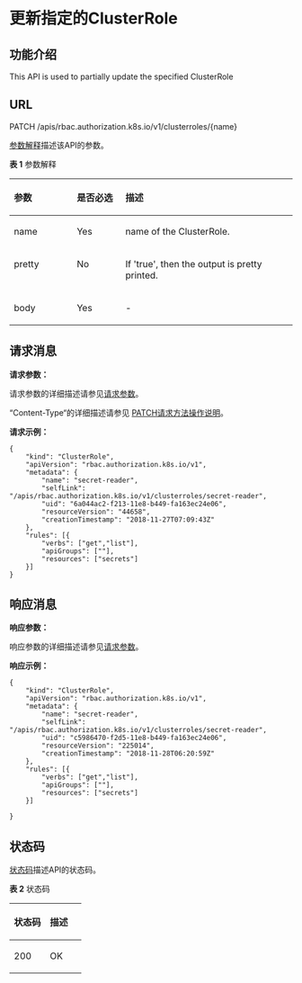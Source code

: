 # 更新指定的ClusterRole<a name="cce_02_0287"></a>

## 功能介绍<a name="section672913236390"></a>

This API is used to partially update the specified ClusterRole

## URL<a name="section6472741193912"></a>

PATCH /apis/rbac.authorization.k8s.io/v1/clusterroles/\{name\}

[参数解释](#d0e42906)描述该API的参数。

**表 1**  参数解释

<a name="d0e42906"></a>
<table><thead align="left"><tr id="row10640301"><th class="cellrowborder" valign="top" width="22.220000000000002%" id="mcps1.2.4.1.1"><p id="p65652297517"><a name="p65652297517"></a><a name="p65652297517"></a>参数</p>
</th>
<th class="cellrowborder" valign="top" width="17.169999999999998%" id="mcps1.2.4.1.2"><p id="p165661629135114"><a name="p165661629135114"></a><a name="p165661629135114"></a>是否必选</p>
</th>
<th class="cellrowborder" valign="top" width="60.61%" id="mcps1.2.4.1.3"><p id="p14567629115114"><a name="p14567629115114"></a><a name="p14567629115114"></a>描述</p>
</th>
</tr>
</thead>
<tbody><tr id="row19095777"><td class="cellrowborder" valign="top" width="22.220000000000002%" headers="mcps1.2.4.1.1 "><p id="p3254085"><a name="p3254085"></a><a name="p3254085"></a>name</p>
</td>
<td class="cellrowborder" valign="top" width="17.169999999999998%" headers="mcps1.2.4.1.2 "><p id="p62254326"><a name="p62254326"></a><a name="p62254326"></a>Yes</p>
</td>
<td class="cellrowborder" valign="top" width="60.61%" headers="mcps1.2.4.1.3 "><p id="p9435611"><a name="p9435611"></a><a name="p9435611"></a>name of the ClusterRole.</p>
</td>
</tr>
<tr id="row17811636"><td class="cellrowborder" valign="top" width="22.220000000000002%" headers="mcps1.2.4.1.1 "><p id="p33456451"><a name="p33456451"></a><a name="p33456451"></a>pretty</p>
</td>
<td class="cellrowborder" valign="top" width="17.169999999999998%" headers="mcps1.2.4.1.2 "><p id="p25618043"><a name="p25618043"></a><a name="p25618043"></a>No</p>
</td>
<td class="cellrowborder" valign="top" width="60.61%" headers="mcps1.2.4.1.3 "><p id="p61795587"><a name="p61795587"></a><a name="p61795587"></a>If 'true', then the output is pretty printed.</p>
</td>
</tr>
<tr id="row26391471649"><td class="cellrowborder" valign="top" width="22.220000000000002%" headers="mcps1.2.4.1.1 "><p id="p14640471145"><a name="p14640471145"></a><a name="p14640471145"></a>body</p>
</td>
<td class="cellrowborder" valign="top" width="17.169999999999998%" headers="mcps1.2.4.1.2 "><p id="p064011716413"><a name="p064011716413"></a><a name="p064011716413"></a>Yes</p>
</td>
<td class="cellrowborder" valign="top" width="60.61%" headers="mcps1.2.4.1.3 "><p id="p46408710414"><a name="p46408710414"></a><a name="p46408710414"></a>-</p>
</td>
</tr>
</tbody>
</table>

## 请求消息<a name="section1097017235815"></a>

**请求参数：**

请求参数的详细描述请参见[请求参数](创建ClusterRole.md#table1154814995615)。

“Content-Type“的详细描述请参见 [PATCH请求方法操作说明](PATCH请求方法操作说明.md)。

**请求示例：**

```
{
	"kind": "ClusterRole",
	"apiVersion": "rbac.authorization.k8s.io/v1",
	"metadata": {
		"name": "secret-reader",
		"selfLink": "/apis/rbac.authorization.k8s.io/v1/clusterroles/secret-reader",
		"uid": "6a044ac2-f213-11e8-b449-fa163ec24e06",
		"resourceVersion": "44658",
		"creationTimestamp": "2018-11-27T07:09:43Z"
	},
	"rules": [{
		"verbs": ["get","list"],
		"apiGroups": [""],
		"resources": ["secrets"]
	}]
}
```

## 响应消息<a name="section13598181712916"></a>

**响应参数：**

响应参数的详细描述请参见[请求参数](创建ClusterRole.md#table1154814995615)。

**响应示例：**

```
{
	"kind": "ClusterRole",
	"apiVersion": "rbac.authorization.k8s.io/v1",
	"metadata": {
		"name": "secret-reader",
		"selfLink": "/apis/rbac.authorization.k8s.io/v1/clusterroles/secret-reader",
		"uid": "c5986470-f2d5-11e8-b449-fa163ec24e06",
		"resourceVersion": "225014",
		"creationTimestamp": "2018-11-28T06:20:59Z"
	},
	"rules": [{
		"verbs": ["get","list"],
		"apiGroups": [""],
		"resources": ["secrets"]
	}]
	
}
```

## 状态码<a name="section14947131610112"></a>

[状态码](#d0e43055)描述API的状态码。

**表 2**  状态码

<a name="d0e43055"></a>
<table><thead align="left"><tr id="row20813512"><th class="cellrowborder" valign="top" width="50%" id="mcps1.2.3.1.1"><p id="p8172937"><a name="p8172937"></a><a name="p8172937"></a>状态码</p>
</th>
<th class="cellrowborder" valign="top" width="50%" id="mcps1.2.3.1.2"><p id="p58028199"><a name="p58028199"></a><a name="p58028199"></a>描述</p>
</th>
</tr>
</thead>
<tbody><tr id="row2663689"><td class="cellrowborder" valign="top" width="50%" headers="mcps1.2.3.1.1 "><p id="p14432280"><a name="p14432280"></a><a name="p14432280"></a>200</p>
</td>
<td class="cellrowborder" valign="top" width="50%" headers="mcps1.2.3.1.2 "><p id="p13489144118012"><a name="p13489144118012"></a><a name="p13489144118012"></a>OK</p>
</td>
</tr>
</tbody>
</table>

